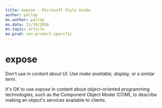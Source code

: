 ```yaml
---
title: expose - Microsoft Style Guide
author: pallep
ms.author: pallep
ms.date: 11/19/2016
ms.topic: article
ms.prod: non-product-specific
---
```


# expose

Don't use in content about UI. Use *make available,* *display,* or a similar term.

It's OK to use *expose*
in content about object-oriented programming technologies, such as
the Component Object Model (COM), to describe making an object's
services available to clients.
